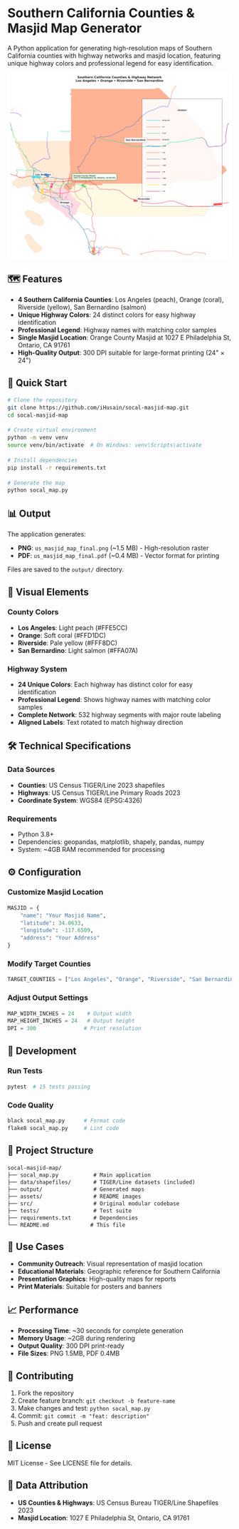 # Southern California Counties & Masjid Map Generator

A Python application for generating high-resolution maps of Southern California counties with highway networks and masjid location, featuring unique highway colors and professional legend for easy identification.

![Sample Map Output](assets/sample_map.png)

## 🗺️ Features

- **4 Southern California Counties**: Los Angeles (peach), Orange (coral), Riverside (yellow), San Bernardino (salmon)
- **Unique Highway Colors**: 24 distinct colors for easy highway identification
- **Professional Legend**: Highway names with matching color samples
- **Single Masjid Location**: Orange County Masjid at 1027 E Philadelphia St, Ontario, CA 91761
- **High-Quality Output**: 300 DPI suitable for large-format printing (24" × 24")

## 🚀 Quick Start

```bash
# Clone the repository
git clone https://github.com/iHusain/socal-masjid-map.git
cd socal-masjid-map

# Create virtual environment
python -m venv venv
source venv/bin/activate  # On Windows: venv\Scripts\activate

# Install dependencies
pip install -r requirements.txt

# Generate the map
python socal_map.py
```

## 📊 Output

The application generates:
- **PNG**: `us_masjid_map_final.png` (~1.5 MB) - High-resolution raster
- **PDF**: `us_masjid_map_final.pdf` (~0.4 MB) - Vector format for printing

Files are saved to the `output/` directory.

## 🎨 Visual Elements

### County Colors
- **Los Angeles**: Light peach (#FFE5CC)
- **Orange**: Soft coral (#FFD1DC)  
- **Riverside**: Pale yellow (#FFF8DC)
- **San Bernardino**: Light salmon (#FFA07A)

### Highway System
- **24 Unique Colors**: Each highway has distinct color for easy identification
- **Professional Legend**: Shows highway names with matching color samples
- **Complete Network**: 532 highway segments with major route labeling
- **Aligned Labels**: Text rotated to match highway direction

## 🛠️ Technical Specifications

### Data Sources
- **Counties**: US Census TIGER/Line 2023 shapefiles
- **Highways**: US Census TIGER/Line Primary Roads 2023
- **Coordinate System**: WGS84 (EPSG:4326)

### Requirements
- Python 3.8+
- Dependencies: geopandas, matplotlib, shapely, pandas, numpy
- System: ~4GB RAM recommended for processing

## ⚙️ Configuration

### Customize Masjid Location
```python
MASJID = {
    "name": "Your Masjid Name",
    "latitude": 34.0633,
    "longitude": -117.6509,
    "address": "Your Address"
}
```

### Modify Target Counties
```python
TARGET_COUNTIES = ["Los Angeles", "Orange", "Riverside", "San Bernardino"]
```

### Adjust Output Settings
```python
MAP_WIDTH_INCHES = 24    # Output width
MAP_HEIGHT_INCHES = 24   # Output height  
DPI = 300               # Print resolution
```

## 🧪 Development

### Run Tests
```bash
pytest  # 15 tests passing
```

### Code Quality
```bash
black socal_map.py      # Format code
flake8 socal_map.py     # Lint code
```

## 📁 Project Structure

```
socal-masjid-map/
├── socal_map.py           # Main application
├── data/shapefiles/       # TIGER/Line datasets (included)
├── output/                # Generated maps
├── assets/                # README images
├── src/                   # Original modular codebase
├── tests/                 # Test suite
├── requirements.txt       # Dependencies
└── README.md             # This file
```

## 🎯 Use Cases

- **Community Outreach**: Visual representation of masjid location
- **Educational Materials**: Geographic reference for Southern California
- **Presentation Graphics**: High-quality maps for reports
- **Print Materials**: Suitable for posters and banners

## 📈 Performance

- **Processing Time**: ~30 seconds for complete generation
- **Memory Usage**: ~2GB during rendering
- **Output Quality**: 300 DPI print-ready
- **File Sizes**: PNG 1.5MB, PDF 0.4MB

## 🤝 Contributing

1. Fork the repository
2. Create feature branch: `git checkout -b feature-name`
3. Make changes and test: `python socal_map.py`
4. Commit: `git commit -m "feat: description"`
5. Push and create pull request

## 📄 License

MIT License - See LICENSE file for details.

## 🔗 Data Attribution

- **US Counties & Highways**: US Census Bureau TIGER/Line Shapefiles 2023
- **Masjid Location**: 1027 E Philadelphia St, Ontario, CA 91761
